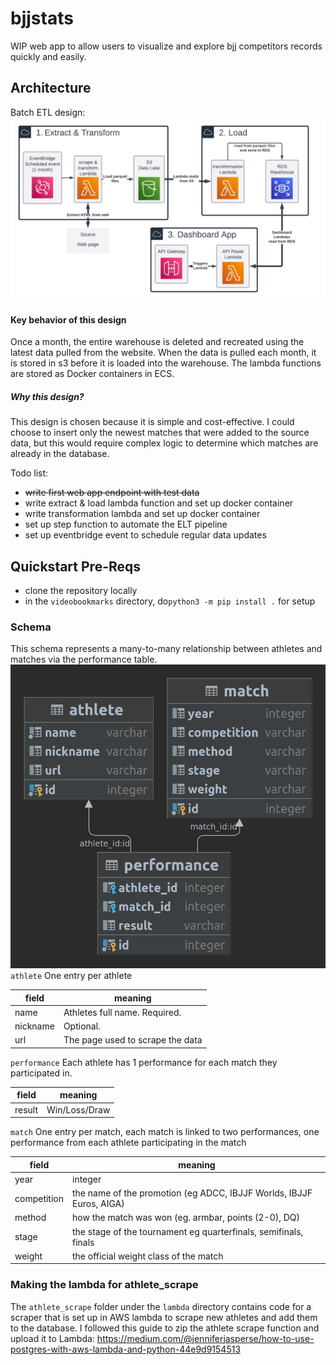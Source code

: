 # bjjstats
WIP web app to allow users to visualize and explore bjj competitors records quickly and easily.

## Architecture
Batch ETL design:
![Alt text](img/bjjstats-system-design.png)
#### Key behavior of this design
Once a month, the entire warehouse is deleted and recreated using the 
latest data pulled from the website. When the data is pulled each month, 
it is stored in s3 before it is loaded into the warehouse. The lambda 
functions are stored as Docker containers in ECS.

##### Why this design?
This design is chosen because it is simple and cost-effective. I could
choose to insert only the newest matches that were added to the source
data, but this would require complex logic to determine which matches
are already in the database.

Todo list:
- ~~write first web app endpoint with test data~~
- write extract & load lambda function and set up docker container
- write transformation lambda and set up docker container
- set up step function to automate the ELT pipeline
- set up eventbridge event to schedule regular data updates



## Quickstart Pre-Reqs

 - clone the repository locally
 - in the `videobookmarks` directory, 
do`python3 -m pip install .` for setup

### Schema
This schema represents a many-to-many relationship between athletes 
and matches via the performance table.
![Alt text](img/schema.png)
`athlete` One entry per athlete

| field    | meaning                       |
|----------|-------------------------------|
| name     | Athletes full name. Required. |
| nickname | Optional.           |
| url      | The page used to scrape the data |

`performance` Each athlete has 1 performance for each match they participated in.

| field  | meaning                     |
|--------|-----------------------------|
| result | Win/Loss/Draw               |


`match` One entry per match, each match is linked to two performances, 
one performance from each athlete participating in the match

| field       | meaning                                                              |
|-------------|----------------------------------------------------------------------|
| year        | integer                                                              |
| competition | the name of the promotion (eg ADCC, IBJJF Worlds, IBJJF Euros, AIGA) |
| method      | how the match was won (eg. armbar, points (2-0), DQ)                 |
| stage       | the stage of the tournament eg quarterfinals, semifinals, finals     |
| weight      | the official weight class of the match                               |




### Making the lambda for athlete_scrape
The `athlete_scrape` folder under the `lambda` directory contains code for a scraper 
that is set up in AWS lambda to scrape new athletes and add them to the database.
I followed this guide to zip the athlete scrape function and upload it to Lambda:
https://medium.com/@jenniferjasperse/how-to-use-postgres-with-aws-lambda-and-python-44e9d9154513
